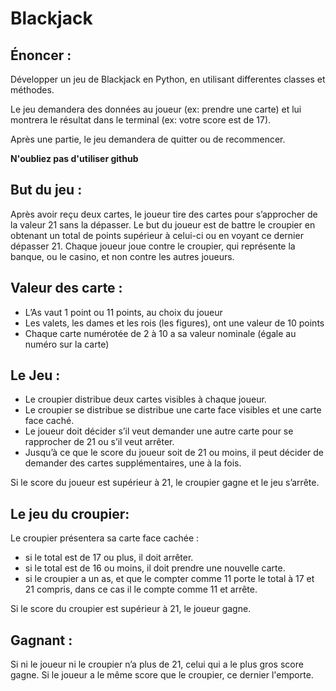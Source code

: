 
# Blackjack

## Énoncer :

Développer un jeu de Blackjack en Python, en utilisant differentes classes et méthodes.

Le jeu demandera des données au joueur (ex: prendre une carte) et lui montrera le résultat dans le terminal (ex: votre score est de 17).

Après une partie, le jeu demandera de quitter ou de recommencer.


**N'oubliez pas d'utiliser github**

## But du jeu :
Après avoir reçu deux cartes, le joueur tire des cartes pour s’approcher de la valeur 21 sans la dépasser. Le but du joueur est de battre le croupier en obtenant un total de points supérieur à celui-ci ou en voyant ce dernier dépasser 21. Chaque joueur joue contre le croupier, qui représente la banque, ou le casino, et non contre les autres joueurs.

## Valeur des carte :
* L’As vaut 1 point ou 11 points, au choix du joueur
* Les valets, les dames et les rois (les figures), ont une valeur de 10 points
* Chaque carte numérotée de 2 à 10 a sa valeur nominale (égale au numéro sur la carte)

## Le Jeu :

* Le croupier distribue deux cartes visibles à chaque joueur.
* Le croupier se distribue se distribue une carte face visibles et une carte face caché.
* Le joueur doit décider s’il veut demander une autre carte pour se rapprocher de 21 ou s’il veut arrêter.
* Jusqu’à ce que le score du joueur soit de 21 ou moins, il peut décider de demander des cartes supplémentaires, une à la fois.

Si le score du joueur est supérieur à 21, le croupier gagne et le jeu s’arrête.

## Le jeu du croupier:

Le croupier présentera sa carte face cachée :

* si le total est de 17 ou plus, il doit arrêter.
* si le total est de 16 ou moins, il doit prendre une nouvelle carte.
* si le croupier a un as, et que le compter comme 11 porte le total à 17 et 21 compris, dans ce cas il le compte comme 11 et arrête.

Si le score du croupier est supérieur à 21, le joueur gagne.

## Gagnant :

Si ni le joueur ni le croupier n’a plus de 21, celui qui a le plus gros score gagne.
Si le joueur a le même score que le croupier, ce dernier l'emporte.
